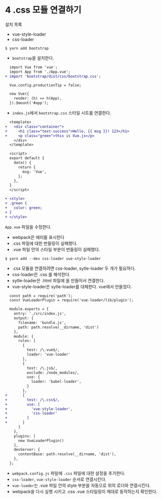 # 4 .css 모듈 연결하기

설치 목록
- vue-style-loader
- css-loader

```
$ yarn add bootstrap
```
- `bootstrap`을 설치한다.

```diff
  import Vue from 'vue';
  import App from './App.vue';
+ import 'bootstrap/dist/css/bootstrap.css';

  Vue.config.productionTip = false;

  new Vue({
    render: (h) => h(App),
  }).$mount('#app');
```
- `index.js`에서 `bootstrap.css` 스타일 시트를 연결한다.

``` diff
  <template>
+   <div class="container">
+     <h1 class="text-success">Hello, {{ msg }}! 123</h1>
+     <p class="green">this is Vue.js</p>
    </div>
  </template>

  <script>
  export default {
    data() {
      return {
        msg: 'Vue',
      };
    },
  }
  </script>

+ <style>
+ .green {
+   color: green;
+ }
+ </style>
```
`App.vue` 파일을 수정한다.

- webpack은 에러를 표시한다
- .css 파일에 대한 번들링이 실패했다.
- .vue 파일 안의 스타일 부분이 번들링이 실패했다.

```
$ yarn add --dev css-loader vue-style-loader
```
- .css 모듈을 연결하려면 css-loader, sytle-loader 두 개가 필요하다.
- css-loader은 .css 를 해석한다.
- sytle-loader은 .html 파일에 <style></style>을 만들어서 연결한다.
- vue-style-loader은 sytle-loader를 대체한다. vue에서 만들었다.

``` diff
  const path = require('path');
  const VueLoaderPlugin = require('vue-loader/lib/plugin');

  module.exports = {
    entry: './src/index.js',
    output: {
      filename: 'bundle.js',
      path: path.resolve(__dirname, 'dist')
    },
    module: {
      rules: [
        {
          test: /\.vue$/,
          loader: 'vue-loader'
        },
        {
          test: /\.js$/,
          exclude: /node_modules/,
          use: {
            loader: 'babel-loader',
          }
        },
+       {
+         test: /\.css$/,
+         use: [
+           'vue-style-loader',
+           'css-loader'
+         ]
+       }
      ]
    },
    plugins: [
      new VueLoaderPlugin()
    ],
    devServer: {
      contentBase: path.resolve(__dirname, 'dist'),
    },
  };

```
- `webpack.config.js` 파일에 `.css` 파일에 대한 설정을 추가한다.
- `css-loader`, `vue-style-loader` 순서로 연결시킨다.
- `vue-loader`는 .vue 파일 안의 style 부분을 자동으로 위의 로더와 연결시킨다.
- webpack을 다시 실행 시키고 .css .vue 스타일링이 제대로 동작하는지 확인한다.

